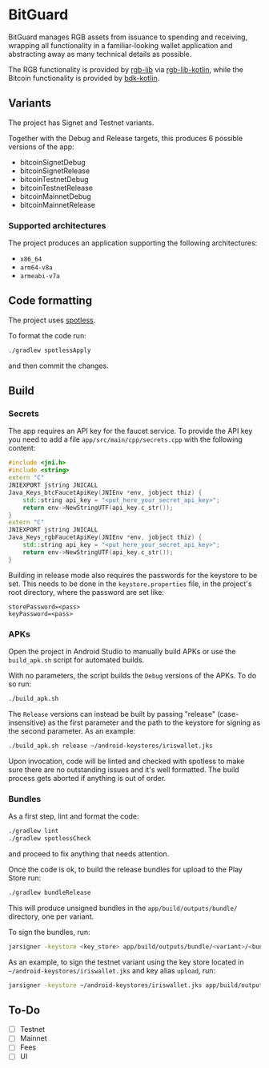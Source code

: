 # BitGuard

BitGuard  manages RGB assets from issuance to spending and receiving,
wrapping all functionality in a familiar-looking wallet application and
abstracting away as many technical details as possible.

The RGB functionality is provided by [rgb-lib] via [rgb-lib-kotlin], while the
Bitcoin functionality is provided by [bdk-kotlin].


## Variants

The project has Signet and Testnet variants.

Together with the Debug and Release targets, this produces 6 possible versions
of the app:
- bitcoinSignetDebug
- bitcoinSignetRelease
- bitcoinTestnetDebug
- bitcoinTestnetRelease
- bitcoinMainnetDebug
- bitcoinMainnetRelease


### Supported architectures

The project produces an application supporting the following architectures:
- `x86_64`
- `arm64-v8a`
- `armeabi-v7a`


## Code formatting

The project uses [spotless](https://github.com/diffplug/spotless).

To format the code run:
```bash
./gradlew spotlessApply
```
and then commit the changes.


## Build

### Secrets

The app requires an API key for the faucet service. To provide the API key you need to
add a file `app/src/main/cpp/secrets.cpp` with the following content:

```cpp
#include <jni.h>
#include <string>
extern "C"
JNIEXPORT jstring JNICALL
Java_Keys_btcFaucetApiKey(JNIEnv *env, jobject thiz) {
    std::string api_key = "<put_here_your_secret_api_key>";
    return env->NewStringUTF(api_key.c_str());
}
extern "C"
JNIEXPORT jstring JNICALL
Java_Keys_rgbFaucetApiKey(JNIEnv *env, jobject thiz) {
    std::string api_key = "<put_here_your_secret_api_key>";
    return env->NewStringUTF(api_key.c_str());
}
```

Building in release mode also requires the passwords for the keystore to be
set. This needs to be done in the `keystore.properties` file, in the project's
root directory, where the password are set like:
```
storePassword=<pass>
keyPassword=<pass>
```

### APKs

Open the project in Android Studio to manually build APKs or use the
`build_apk.sh` script for automated builds.

With no parameters, the script builds the `Debug` versions of the APKs. To do
so run:
```bash
./build_apk.sh
```

The `Release` versions can instead be built by passing "release"
(case-insensitive) as the first parameter and the path to the keystore for
signing as the second parameter. As an example:
```bash
./build_apk.sh release ~/android-keystores/iriswallet.jks
```

Upon invocation, code will be linted and checked with spotless to make sure
there are no outstanding issues and it's well formatted. The build process gets
aborted if anything is out of order.

### Bundles

As a first step, lint and format the code:
```bash
./gradlew lint
./gradlew spotlessCheck
```
and proceed to fix anything that needs attention.

Once the code is ok, to build the release bundles for upload to the Play Store
run:
```bash
./gradlew bundleRelease
```
This will produce unsigned bundles in the `app/build/outputs/bundle/`
directory, one per variant.

To sign the bundles, run:
```bash
jarsigner -keystore <key_store> app/build/outputs/bundle/<variant>/<bundle_name>.aab <key_alias>
```
As an example, to sign the testnet variant using the key store located in
`~/android-keystores/iriswallet.jks` and key alias `upload`, run:
```bash
jarsigner -keystore ~/android-keystores/iriswallet.jks app/build/outputs/bundle/bitcoinTestnetRelease/app-bitcoinTestnet-release.aab upload
```

[bdk-kotlin]: https://github.com/bitcoindevkit/bdk-kotlin
[rgb-lib]: https://github.com/RGB-Tools/rgb-lib
[rgb-lib-kotlin]: https://github.com/RGB-Tools/rgb-lib-kotlin

## To-Do

- [ ] Testnet
- [ ] Mainnet
- [ ] Fees
- [ ] UI 
